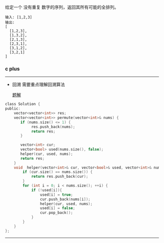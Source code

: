 给定一个 没有重复 数字的序列，返回其所有可能的全排列。
```
输入: [1,2,3]
输出:
[
  [1,2,3],
  [1,3,2],
  [2,1,3],
  [2,3,1],
  [3,1,2],
  [3,2,1]
]
```
### c plus

* * *
* 回溯
  需要重点理解回溯算法

  [题解](https://leetcode-cn.com/problems/permutations/solution/hui-su-suan-fa-python-dai-ma-java-dai-ma-by-liweiw/)
```c
class Solution {
public:
    vector<vector<int>> res;
    vector<vector<int>> permute(vector<int>& nums) {
       if (nums.size() <= 1) {
            res.push_back(nums);
            return res;
       }
     
       vector<int> cur;
       vector<bool> used(nums.size(), false);
       helper(cur, used, nums);
       return res;
    }
    void  helper(vector<int>& cur, vector<bool>& used, vector<int>& nums) {
        if (cur.size() == nums.size()) {
            return res.push_back(cur);
        }
        for (int i = 0; i < nums.size(); ++i) {
            if (!used[i]){
                used[i] = true;
                cur.push_back(nums[i]);
                helper(cur, used, nums);
                used[i] = false;
                cur.pop_back();
            }
        }
    } 
};

```

* * *
